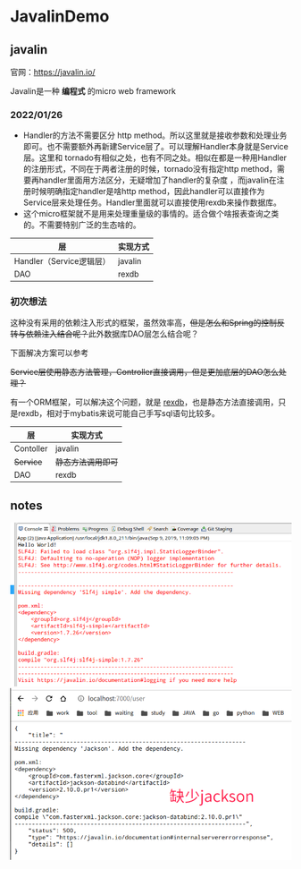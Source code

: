 # JavalinDemo

## javalin

官网：https://javalin.io/

Javalin是一种 **编程式** 的micro web framework

### 2022/01/26

* Handler的方法不需要区分 http method。所以这里就是接收参数和处理业务即可。也不需要额外再新建Service层了。可以理解Handler本身就是Service层。这里和
  tornado有相似之处，也有不同之处。相似在都是一种用Handler的注册形式，不同在于两者注册的时候，tornado没有指定http method，需要再handler里面用方法区分，无疑增加了handler的复杂度
  ，而javalin在注册时候明确指定handler是啥http method，因此handler可以直接作为Service层来处理任务。Handler里面就可以直接使用rexdb来操作数据库。
* 这个micro框架就不是用来处理重量级的事情的。适合做个啥报表查询之类的。不需要特别广泛的生态啥的。

层 | 实现方式
--- | ---
Handler（Service逻辑层） | javalin
DAO | rexdb


### 初次想法

这种没有采用的依赖注入形式的框架，虽然效率高，~~但是怎么和Spring的控制反转与依赖注入结合呢？~~此外数据库DAO层怎么结合呢？

下面解决方案可以参考

~~Service层使用静态方法管理，Controller直接调用，但是更加底层的DAO怎么处理？~~

有一个ORM框架，可以解决这个问题，就是 [rexdb](http://db.rex-soft.org)，也是静态方法直接调用，只是rexdb，相对于mybatis来说可能自己手写sql语句比较多。

层 | 实现方式
--- | ---
Contoller | javalin
~~Service~~ | ~~静态方法调用即可~~
DAO | rexdb

## notes

![](./asset/img/slf4j.png)
![](./asset/img/缺少json.png)